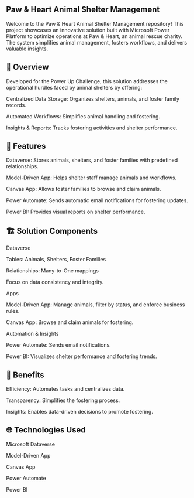 ## Paw & Heart Animal Shelter Management

Welcome to the Paw & Heart Animal Shelter Management repository! This project showcases an innovative solution built with Microsoft Power Platform to optimize operations at Paw & Heart, an animal rescue charity. The system simplifies animal management, fosters workflows, and delivers valuable insights.

## 🎯 Overview

Developed for the Power Up Challenge, this solution addresses the operational hurdles faced by animal shelters by offering:

Centralized Data Storage: Organizes shelters, animals, and foster family records.

Automated Workflows: Simplifies animal handling and fostering.

Insights & Reports: Tracks fostering activities and shelter performance.

 ## 🌟 Features

Dataverse: Stores animals, shelters, and foster families with predefined relationships.

Model-Driven App: Helps shelter staff manage animals and workflows.

Canvas App: Allows foster families to browse and claim animals.

Power Automate: Sends automatic email notifications for fostering updates.

Power BI: Provides visual reports on shelter performance.

## 🏗️ Solution Components

Dataverse

Tables: Animals, Shelters, Foster Families

Relationships: Many-to-One mappings

Focus on data consistency and integrity.

Apps

Model-Driven App: Manage animals, filter by status, and enforce business rules.

Canvas App: Browse and claim animals for fostering.

Automation & Insights

Power Automate: Sends email notifications.

Power BI: Visualizes shelter performance and fostering trends.

## 🎯 Benefits

Efficiency: Automates tasks and centralizes data.

Transparency: Simplifies the fostering process.

Insights: Enables data-driven decisions to promote fostering.

## 🌐 Technologies Used

Microsoft Dataverse

Model-Driven App

Canvas App

Power Automate

Power BI

